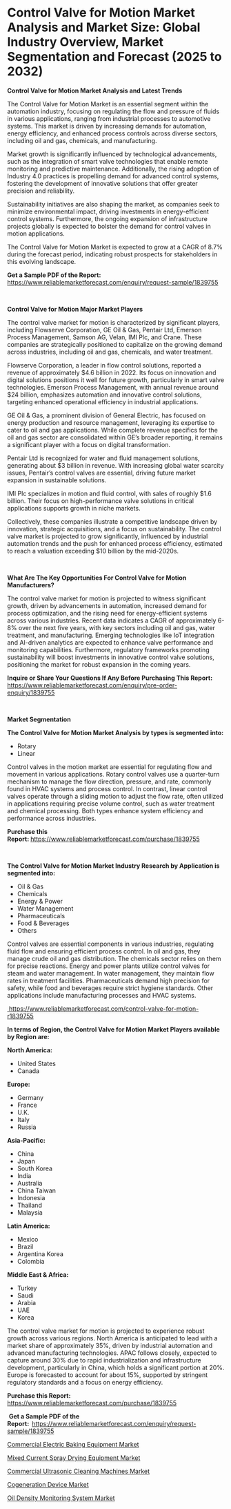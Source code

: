 <p><h1>Control Valve for Motion Market Analysis and Market Size: Global Industry Overview, Market Segmentation and Forecast (2025 to 2032)</h1></p><p><strong>Control Valve for Motion Market Analysis and Latest Trends</strong></p>
<p><p>The Control Valve for Motion Market is an essential segment within the automation industry, focusing on regulating the flow and pressure of fluids in various applications, ranging from industrial processes to automotive systems. This market is driven by increasing demands for automation, energy efficiency, and enhanced process controls across diverse sectors, including oil and gas, chemicals, and manufacturing.</p><p>Market growth is significantly influenced by technological advancements, such as the integration of smart valve technologies that enable remote monitoring and predictive maintenance. Additionally, the rising adoption of Industry 4.0 practices is propelling demand for advanced control systems, fostering the development of innovative solutions that offer greater precision and reliability.</p><p>Sustainability initiatives are also shaping the market, as companies seek to minimize environmental impact, driving investments in energy-efficient control systems. Furthermore, the ongoing expansion of infrastructure projects globally is expected to bolster the demand for control valves in motion applications.</p><p>The Control Valve for Motion Market is expected to grow at a CAGR of 8.7% during the forecast period, indicating robust prospects for stakeholders in this evolving landscape.</p></p>
<p><strong>Get a Sample PDF of the Report:&nbsp;</strong> <a href="https://www.reliablemarketforecast.com/enquiry/request-sample/1839755?utm_campaign=1197&utm_medium=2&utm_source=Github&utm_content=ia&utm_term=12042025&utm_id=control-valve-for-motion">https://www.reliablemarketforecast.com/enquiry/request-sample/1839755</a></p>
<p>&nbsp;</p>
<p><strong>Control Valve for Motion Major Market Players</strong></p>
<p><p>The control valve market for motion is characterized by significant players, including Flowserve Corporation, GE Oil & Gas, Pentair Ltd, Emerson Process Management, Samson AG, Velan, IMI Plc, and Crane. These companies are strategically positioned to capitalize on the growing demand across industries, including oil and gas, chemicals, and water treatment.</p><p>Flowserve Corporation, a leader in flow control solutions, reported a revenue of approximately $4.6 billion in 2022. Its focus on innovation and digital solutions positions it well for future growth, particularly in smart valve technologies. Emerson Process Management, with annual revenue around $24 billion, emphasizes automation and innovative control solutions, targeting enhanced operational efficiency in industrial applications.</p><p>GE Oil & Gas, a prominent division of General Electric, has focused on energy production and resource management, leveraging its expertise to cater to oil and gas applications. While complete revenue specifics for the oil and gas sector are consolidated within GE’s broader reporting, it remains a significant player with a focus on digital transformation.</p><p>Pentair Ltd is recognized for water and fluid management solutions, generating about $3 billion in revenue. With increasing global water scarcity issues, Pentair’s control valves are essential, driving future market expansion in sustainable solutions.</p><p>IMI Plc specializes in motion and fluid control, with sales of roughly $1.6 billion. Their focus on high-performance valve solutions in critical applications supports growth in niche markets.</p><p>Collectively, these companies illustrate a competitive landscape driven by innovation, strategic acquisitions, and a focus on sustainability. The control valve market is projected to grow significantly, influenced by industrial automation trends and the push for enhanced process efficiency, estimated to reach a valuation exceeding $10 billion by the mid-2020s.</p></p>
<p>&nbsp;</p>
<p><strong>What Are The Key Opportunities For Control Valve for Motion Manufacturers?</strong></p>
<p><p>The control valve market for motion is projected to witness significant growth, driven by advancements in automation, increased demand for process optimization, and the rising need for energy-efficient systems across various industries. Recent data indicates a CAGR of approximately 6-8% over the next five years, with key sectors including oil and gas, water treatment, and manufacturing. Emerging technologies like IoT integration and AI-driven analytics are expected to enhance valve performance and monitoring capabilities. Furthermore, regulatory frameworks promoting sustainability will boost investments in innovative control valve solutions, positioning the market for robust expansion in the coming years.</p></p>
<p><strong>Inquire or Share Your Questions If Any Before Purchasing This Report:</strong> <a href="https://www.reliablemarketforecast.com/enquiry/pre-order-enquiry/1839755?utm_campaign=1197&utm_medium=2&utm_source=Github&utm_content=ia&utm_term=12042025&utm_id=control-valve-for-motion">https://www.reliablemarketforecast.com/enquiry/pre-order-enquiry/1839755</a></p>
<p>&nbsp;</p>
<p><strong>Market Segmentation</strong></p>
<p><strong>The Control Valve for Motion Market Analysis by types is segmented into:</strong></p>
<p><ul><li>Rotary</li><li>Linear</li></ul></p>
<p><p>Control valves in the motion market are essential for regulating flow and movement in various applications. Rotary control valves use a quarter-turn mechanism to manage the flow direction, pressure, and rate, commonly found in HVAC systems and process control. In contrast, linear control valves operate through a sliding motion to adjust the flow rate, often utilized in applications requiring precise volume control, such as water treatment and chemical processing. Both types enhance system efficiency and performance across industries.</p></p>
<p><strong>Purchase this Report:&nbsp;</strong><a href="https://www.reliablemarketforecast.com/purchase/1839755?utm_campaign=1197&utm_medium=2&utm_source=Github&utm_content=ia&utm_term=12042025&utm_id=control-valve-for-motion">https://www.reliablemarketforecast.com/purchase/1839755</a></p>
<p>&nbsp;</p>
<p><strong>The Control Valve for Motion Market Industry Research by Application is segmented into:</strong></p>
<p><ul><li>Oil & Gas</li><li>Chemicals</li><li>Energy & Power</li><li>Water Management</li><li>Pharmaceuticals</li><li>Food & Beverages</li><li>Others</li></ul></p>
<p><p>Control valves are essential components in various industries, regulating fluid flow and ensuring efficient process control. In oil and gas, they manage crude oil and gas distribution. The chemicals sector relies on them for precise reactions. Energy and power plants utilize control valves for steam and water management. In water management, they maintain flow rates in treatment facilities. Pharmaceuticals demand high precision for safety, while food and beverages require strict hygiene standards. Other applications include manufacturing processes and HVAC systems.</p></p>
<p><a href="https://www.reliablemarketforecast.com/control-valve-for-motion-r1839755?utm_campaign=1197&utm_medium=2&utm_source=Github&utm_content=ia&utm_term=12042025&utm_id=control-valve-for-motion">&nbsp;https://www.reliablemarketforecast.com/control-valve-for-motion-r1839755</a></p>
<p><strong>In terms of Region, the Control Valve for Motion Market Players available by Region are:</strong></p>
<p>
    <p> <strong> North America: </strong>
        <ul>
            <li>United States</li>
            <li>Canada</li>
        </ul>
        </p> 
    <p> <strong> Europe: </strong>
        <ul>
            <li>Germany</li>
            <li>France</li>
            <li>U.K.</li>
            <li>Italy</li>
            <li>Russia</li>
        </ul>
        </p> 
    <p> <strong> Asia-Pacific: </strong>
        <ul>
            <li>China</li>
            <li>Japan</li>
            <li>South Korea</li>
            <li>India</li>
            <li>Australia</li>
            <li>China Taiwan</li>
            <li>Indonesia</li>
            <li>Thailand</li>
            <li>Malaysia</li>
        </ul>
        </p> 
    <p> <strong> Latin America: </strong>
        <ul>
            <li>Mexico</li>
            <li>Brazil</li>
            <li>Argentina Korea</li>
            <li>Colombia</li>
        </ul>
        </p> 
    <p> <strong> Middle East & Africa: </strong>
        <ul>
            <li>Turkey</li>
            <li>Saudi</li>
            <li>Arabia</li>
            <li>UAE</li>
            <li>Korea</li>
        </ul>
    </p>
    </p>
<p><p>The control valve market for motion is projected to experience robust growth across various regions. North America is anticipated to lead with a market share of approximately 35%, driven by industrial automation and advanced manufacturing technologies. APAC follows closely, expected to capture around 30% due to rapid industrialization and infrastructure development, particularly in China, which holds a significant portion at 20%. Europe is forecasted to account for about 15%, supported by stringent regulatory standards and a focus on energy efficiency.</p></p>
<p><strong>Purchase this Report: </strong><a href="https://www.reliablemarketforecast.com/purchase/1839755?utm_campaign=1197&utm_medium=2&utm_source=Github&utm_content=ia&utm_term=12042025&utm_id=control-valve-for-motion">https://www.reliablemarketforecast.com/purchase/1839755</a></p>
<p>&nbsp;<strong>Get a Sample PDF of the Report:&nbsp;&nbsp;</strong><a href="https://www.reliablemarketforecast.com/enquiry/request-sample/1839755?utm_campaign=1197&utm_medium=2&utm_source=Github&utm_content=ia&utm_term=12042025&utm_id=control-valve-for-motion">https://www.reliablemarketforecast.com/enquiry/request-sample/1839755</a></p>
<p><strong></strong></p>
<p><p><a href="https://github.com/hutchkloor4x/Market-Research-Report-List-1/blob/main/commercial-electric-baking-equipment-market.md?utm_campaign=1197&utm_medium=2&utm_source=Github&utm_content=ia&utm_term=12042025&utm_id=control-valve-for-motion">Commercial Electric Baking Equipment Market</a></p><p><a href="https://github.com/kimanyuzuga/Market-Research-Report-List-1/blob/main/mixed-current-spray-drying-equipment-market.md?utm_campaign=1197&utm_medium=2&utm_source=Github&utm_content=ia&utm_term=12042025&utm_id=control-valve-for-motion">Mixed Current Spray Drying Equipment Market</a></p><p><a href="https://github.com/lalkobrinarb/Market-Research-Report-List-1/blob/main/commercial-ultrasonic-cleaning-machines-market.md?utm_campaign=1197&utm_medium=2&utm_source=Github&utm_content=ia&utm_term=12042025&utm_id=control-valve-for-motion">Commercial Ultrasonic Cleaning Machines Market</a></p><p><a href="https://github.com/variothonia/Market-Research-Report-List-1/blob/main/cogeneration-device-market.md?utm_campaign=1197&utm_medium=2&utm_source=Github&utm_content=ia&utm_term=12042025&utm_id=control-valve-for-motion">Cogeneration Device Market</a></p><p><a href="https://github.com/ludongfomban/Market-Research-Report-List-1/blob/main/oil-density-monitoring-system-market.md?utm_campaign=1197&utm_medium=2&utm_source=Github&utm_content=ia&utm_term=12042025&utm_id=control-valve-for-motion">Oil Density Monitoring System Market</a></p></p>
